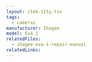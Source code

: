 ```yaml
---
layout: item.11ty.tsx
tags:
  - cameras
manufacturer: Ihagee
model: Exa 1
relatedFiles:
  - ihagee-exa-1-repair-manual
relatedLinks:
---
```


